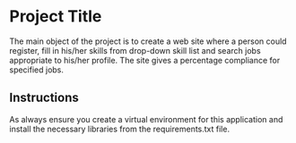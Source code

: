 # Project Title
The main object of the project is to create a web site where a person could register, fill in his/her skills from drop-down skill list and search jobs appropriate to his/her profile. The site gives a percentage compliance for specified jobs.

## Instructions

As always ensure you create a virtual environment for this application and install the necessary libraries from the requirements.txt file.
